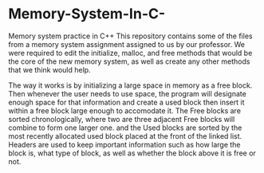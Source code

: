 # Memory-System-In-C-
Memory system practice in C++
This repository contains some of the files from a memory system assignment
assigned to us by our professor. We were required to edit the initialize,
malloc, and free methods that would be the core of the new memory system, as well as create
any other methods that we think would help. 

The way it works is by initializing a large space in memory as a free block.
Then whenever the user needs to use space, the program will designate enough space 
for that information and create a used block then insert it within a free block large enough
to accomodate it. The Free blocks are sorted chronologically, where two are three adjacent 
Free blocks will combine to form one larger one. and the Used blocks are sorted
by the most recently allocated used block placed at the front of the linked list.
Headers are used to keep important information such as how large the block is, what type 
of block, as well as whether the block above it is free or not. 
